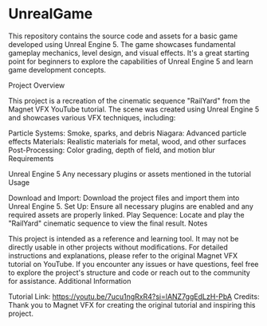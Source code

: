 # UnrealGame
This repository contains the source code and assets for a basic game developed using Unreal Engine 5. The game showcases fundamental gameplay mechanics, level design, and visual effects. It's a great starting point for beginners to explore the capabilities of Unreal Engine 5 and learn game development concepts.


Project Overview

This project is a recreation of the cinematic sequence "RailYard" from the Magnet VFX YouTube tutorial. The scene was created using Unreal Engine 5 and showcases various VFX techniques, including:

Particle Systems: Smoke, sparks, and debris
Niagara: Advanced particle effects
Materials: Realistic materials for metal, wood, and other surfaces
Post-Processing: Color grading, depth of field, and motion blur
Requirements

Unreal Engine 5
Any necessary plugins or assets mentioned in the tutorial
Usage

Download and Import: Download the project files and import them into Unreal Engine 5.
Set Up: Ensure all necessary plugins are enabled and any required assets are properly linked.
Play Sequence: Locate and play the "RailYard" cinematic sequence to view the final result.
Notes

This project is intended as a reference and learning tool. It may not be directly usable in other projects without modifications.
For detailed instructions and explanations, please refer to the original Magnet VFX tutorial on YouTube.
If you encounter any issues or have questions, feel free to explore the project's structure and code or reach out to the community for assistance.
Additional Information

Tutorial Link: https://youtu.be/7ucu1ngRxR4?si=lANZ7ggEdLzH-PbA
Credits: Thank you to Magnet VFX for creating the original tutorial and inspiring this project.
